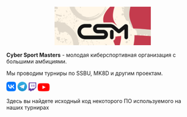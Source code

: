 <p align="center">
<img src="banner.png" alt="banner" width="50%"/>
</p>

**Cyber Sport Masters** - молодая киберспортивная организация с большими
амбициями.

Мы проводим турниры по SSBU, MK8D и другим проектам.

<a href="https://vk.com/csmpro">
<img src="icons/vk.png" alt="VK" width="5%"/></a>
<a href="https://t.me/csmpro">
<img src="icons/telegram.png" alt="Telegram" width="5%"/></a>
<a href="https://www.twitch.tv/csm_cast">
<img src="icons/twitch.png" alt="Twitch" width="4%"/></a>
<a href="https://www.youtube.com/channel/UCbHkpHluFczAcT3cr3oWARw">
<img src="icons/youtube.png" alt="YouTube" width="6%"/></a>

Здесь вы найдете исходный код некоторого ПО используемого на наших турнирах
